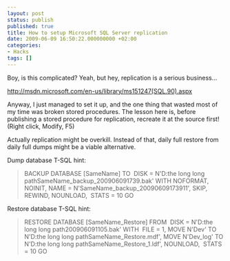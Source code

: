 ```yaml
---
layout: post
status: publish
published: true
title: How to setup Microsoft SQL Server replication
date: 2009-06-09 16:50:22.000000000 +02:00
categories:
- Hacks
tags: []
---
```

Boy, is this complicated? Yeah, but hey, replication is a serious business...

http://msdn.microsoft.com/en-us/library/ms151247(SQL.90).aspx

Anyway, I just managed to set it up, and the one thing that wasted most of my time was broken stored procedures. The lesson here is, before publishing a stored procedure for replication, recreate it at the source first! (Right click, Modify, F5)

Actually replication might be overkill. Instead of that, daily full restore from daily full dumps might be a viable alternative.

Dump database T-SQL hint:
<blockquote>BACKUP DATABASE [SameName]
TO  DISK = N'D:the long long pathSameName_backup_200906091739.bak'
WITH NOFORMAT, NOINIT,
NAME = N'SameName_backup_20090609173911',
SKIP, REWIND, NOUNLOAD,  STATS = 10
GO</blockquote>
Restore database T-SQL hint:
<blockquote>RESTORE DATABASE [SameName_Restore]
FROM  DISK = N'D:the long long path200906091105.bak'
WITH  FILE = 1,
MOVE N'Dev'
TO N'D:the long long pathSameName_Restore.mdf',
MOVE N'Dev_log'
TO N'D:the long long pathSameName_Restore_1.ldf',
NOUNLOAD,  STATS = 10
GO</blockquote>
